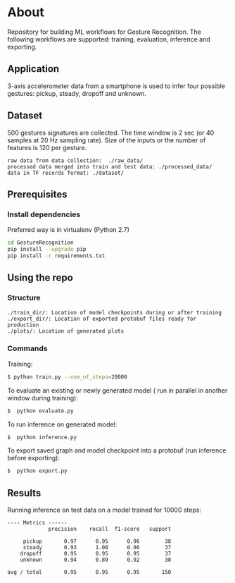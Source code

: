 # About

Repository for building ML workflows for Gesture Recognition. The following workflows are supported: training,
evaluation, inference  and exporting.


## Application

3-axis accelerometer data from a smartphone is used to infer four possible gestures: pickup, steady, dropoff and unknown.


## Dataset

500 gestures signatures are collected. The time window is 2 sec (or 40 samples at 20 Hz sampling rate). Size of the
inputs or the number of features is 120 per gesture.

```
raw data from data collection:  ./raw_data/
processed data merged into train and test data: ./processed_data/
data in TF records format: ./dataset/
```


## Prerequisites

### Install dependencies
Preferred way is in virtualenv (Python 2.7)
```sh
cd GestureRecognition
pip install --upgrade pip
pip install -r requirements.txt
```


## Using the repo

### Structure
```
./train_dir/: Location of model checkpoints during or after training
./export_dir/: Location of exported protobuf files ready for production
./plots/: Location of generated plots

```


### Commands

Training:

```sh
$ python train.py --num_of_steps=20000
```

To evaluate an existing or newly generated model ( run in parallel in another window during training):

```sh
$  python evaluate.py
```

To run inference on generated model:

```sh
$  python inference.py
```

To export saved graph and model checkpoint into a protobuf (run inference before exporting):

```sh
$  python export.py
```



## Results

Running inference on test data on a model trained for 10000 steps:

```
---- Metrics ------
             precision    recall  f1-score   support

     pickup       0.97      0.95      0.96        38
     steady       0.93      1.00      0.96        37
    dropoff       0.95      0.95      0.95        37
    unknown       0.94      0.89      0.92        38

avg / total       0.95      0.95      0.95       150
```

